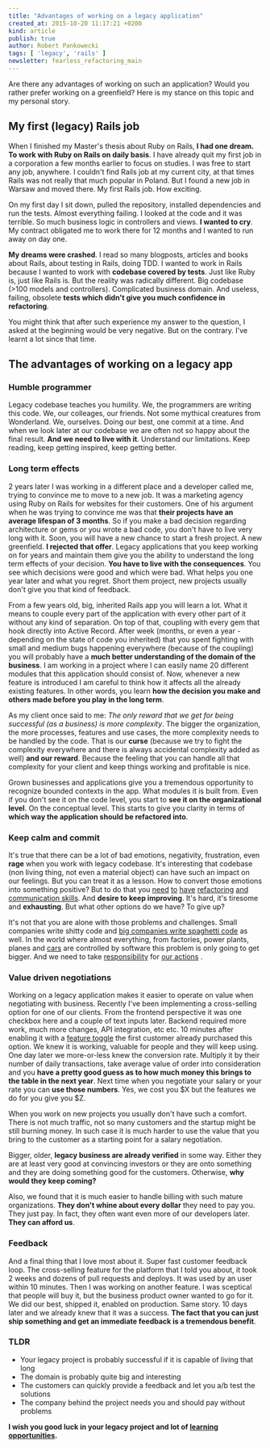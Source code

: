```yaml
---
title: "Advantages of working on a legacy application"
created_at: 2015-10-20 11:17:21 +0200
kind: article
publish: true
author: Robert Pankowecki
tags: [ 'legacy', 'rails' ]
newsletter: fearless_refactoring_main
---
```


Are there any advantages of working on such an application?
Would you rather prefer working on a greenfield?
Here is my stance on this topic and my personal story.

<!-- more -->

## My first (legacy) Rails job

When I finished my Master's thesis about Ruby on Rails, **I had one dream.
To work with Ruby on Rails on daily basis**. I have already quit my first
job in a corporation a few months earlier to focus on studies. I was free
to start any job, anywhere. I couldn't find Rails job at my current city,
at that times Rails was not really that much popular in Poland. But I
found a new job in Warsaw and moved there. My first Rails job. How
exciting.

On my first day I sit down, pulled the repository, installed dependencies and
run the tests. Almost everything failing. I looked at the code and it was
terrible. So much business logic in controllers and views. **I wanted to cry**.
My contract obligated me to work there for 12 months and I wanted to run
away on day one.

**My dreams were crashed**. I read so many blogposts, articles and books about
Rails, about testing in Rails, doing TDD. I wanted to work in Rails because
I wanted to work with **codebase covered by tests**. Just like Ruby is, just like
Rails is. But the reality was radically different. Big codebase (>100 models
and controllers). Complicated business domain. And useless, failing, obsolete
**tests which didn't give you much confidence in refactoring**.

You might think that after such experience my answer to the question, I asked
at the beginning would be very negative. But on the contrary. I've learnt
a lot since that time.

## The advantages of working on a legacy app

### Humble programmer

Legacy codebase teaches you humility. We, the programmers are writing this code.
We, our colleages, our friends. Not some mythical creatures from Wonderland. We,
ourselves. Doing our best, one commit at a time. And when we look later at our
codebase we are often not so happy about the final result. **And we need to live
with it**. Understand our limitations. Keep reading, keep getting inspired, keep
getting better.

### Long term effects

2 years later I was working in a different place and a developer called me,
trying to convince me to move to a new job. It was a marketing agency using Ruby
on Rails for websites for their customers. One of his argument when he was trying
to convince me was that **their projects have an average lifespan of 3 months**.
So if you make a bad decision regarding architecture or gems or you wrote a bad
code, you don't have to live very long with it. Soon, you will have a new chance
to start a fresh project. A new greenfield. **I rejected that offer**. Legacy
applications that you keep working on for years and maintain them give you
the ability to understand the long term effects of your decision. **You have to
live with the consequences**. You see which decisions were good and which were bad.
What helps you one year later and what you regret. Short them project, new
projects usually don't give you that kind of feedback.

From a few years old, big, inherited Rails app you will learn a lot. What it means to
couple every part of the application with every other part of it without any kind of
separation. On top of that, coupling with every gem that hook directly into Active
Record. After week (months, or even a year - depending on the state of code you
inherited) that you spent fighting with small and medium bugs happening everywhere (because
of the coupling) you will probably have a **much better understanding of the domain of
the business**. I am working in a project where I can easily name 20 different modules that
this application should consist of. Now, whenever a new feature is introduced I am careful
to think how it affects all the already existing features. In other words, you learn **how
the decision you make and others made before you play in the long term**.

As my client once said to me: _The only reward that we get for being successful (as a business) is more complexity_.
The bigger the organization, the more processes, features and use cases, the more complexity
needs to be handled by the code. That is our **curse** (because we try to fight the complexity
everywhere and there is always accidental complexity added as well) **and our reward**. Because the
feeling that you can handle all that complexity for your client and keep things
working and profitable is nice.

Grown businesses and applications give you a tremendous opportunity to recognize bounded
contexts in the app. What modules it is built from. Even if you don't see it on the code
level, you start to **see it on the organizational level**. On the conceptual level.
This starts to give you clarity in terms of **which way the application should be
refactored into**.

### Keep calm and commit

It's true that there can be a lot of bad emotions, negativity, frustration, even **rage**
when you work with legacy codebase. It's interesting that codebase (non living thing,
not even a material object) can have such an impact on our feelings. But you
can treat it as a lesson. How to convert those emotions into something positive?
But to do that you [need](http://martinfowler.com/books/refactoringRubyEd.html) [to](https://www.goodreads.com/book/show/85041.Refactoring_to_Patterns) [have](https://www.goodreads.com/book/show/44919.Working_Effectively_with_Legacy_Code) [refactoring](http://rails-refactoring.com/) [and](https://www.goodreads.com/book/show/44936.Refactoring) [communication skills](http://andrzejonsoftware.blogspot.com/2014/01/refactoring-human-factor.html). And **desire
to keep improving**.
It's hard, it's tiresome and **exhausting**. But what other options do we have? To
give up?

It's not that you are alone with those problems and challenges. Small companies
write shitty code and [big companies write spaghetti code](http://www.safetyresearch.net/blog/articles/toyota-unintended-acceleration-and-big-bowl-%E2%80%9Cspaghetti%E2%80%9D-code)
as well.
In the world where almost everything, from factories, power plants, planes and [cars](http://www.theverge.com/2015/10/7/9470551/volvo-self-driving-car-liability)
are controlled by software this problem is only going to get bigger. And we need to
take [responsibility](http://blog.cleancoder.com/uncle-bob/2014/11/15/WeRuleTheWorld.html) for [our actions](http://blog.cleancoder.com/uncle-bob/2015/10/14/VW.html) .

### Value driven negotiations

Working on a legacy application makes it easier to operate on value when
negotiating with business. Recently I've been implementing a cross-selling option
for one of our clients. From the frontend perspective it was one checkbox here
and a couple of text inputs later. Backend required more work, much more changes,
API integration, etc etc. 10 minutes after enabling it with a
[feature toggle](http://martinfowler.com/bliki/FeatureToggle.html) the first customer
already purchased this option. We knew it is working, valuable for people and they
will keep using. One day later we more-or-less knew the conversion rate. Multiply
it by their number of daily transactions, take average value of order into consideration
and you **have a pretty good guess as to how much money this brings to the table in the next
year**. Next time when you negotiate your salary or your rate you can **use those numbers**.
Yes, we cost you $X but the features we do for you give you $Z.

When you work on new projects you usually don't have such a comfort. There is not much
traffic, not so many customers and the startup might be still burning money. In such
case it is much harder to use the value that you bring to the customer as a starting
point for a salary negotiation.

Bigger, older, **legacy business are already verified** in some way. Either they are at least
very good at convincing investors or they are onto something and they are doing something
good for the customers. Otherwise, **why would they keep coming?**

Also, we found that it is much easier to handle billing with such mature organizations.
**They don't whine about every dollar** they need to pay you. They just pay. In fact, they
often want even more of our developers later. **They can afford us**.

### Feedback

And a final thing that I love most about it. Super fast customer feedback loop.
The cross-selling feature for the platform that I told you about, it took 2 weeks and dozens of
pull requests and deploys. It was used by an user within 10 minutes. Then I was working on
another feature. I was sceptical that people will buy it, but the business product owner wanted
to go for it. We did our best, shipped it, enabled on production. Same story. 10 days later
and we already knew that it was a success. **The fact that you can just ship something and get an
immediate feedback is a tremendous benefit**.

### TLDR

* Your legacy project is probably successful if it is capable of living that long
* The domain is probably quite big and interesting
* The customers can quickly provide a feedback and let you a/b test the solutions
* The company behind the project needs you and should pay without problems

**I wish you good luck in your legacy project and lot of [learning opportunities](http://rails-refactoring.com/).**
